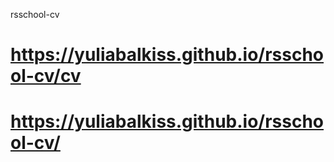 rsschool-cv
# https://yuliabalkiss.github.io/rsschool-cv/cv
# https://yuliabalkiss.github.io/rsschool-cv/
